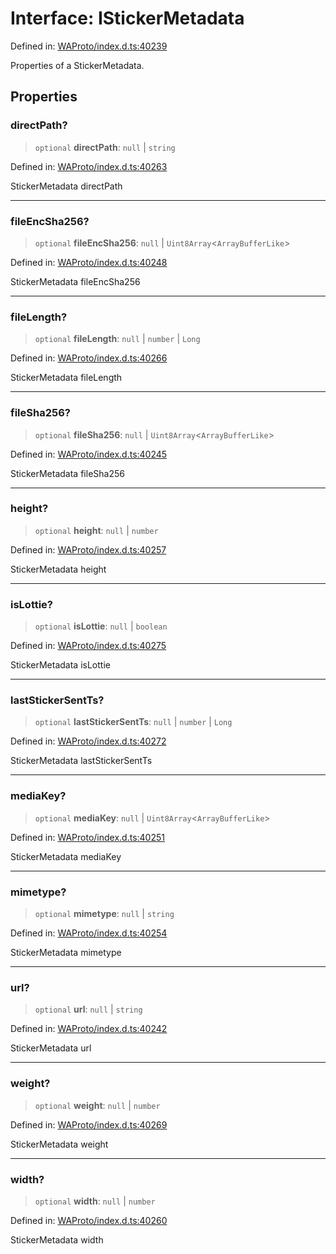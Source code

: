 # Interface: IStickerMetadata

Defined in: [WAProto/index.d.ts:40239](https://github.com/Fokusdotid/Baileys/blob/abcb8d9f2160683543784d4a7641ec0f8c55ed7e/WAProto/index.d.ts#L40239)

Properties of a StickerMetadata.

## Properties

### directPath?

> `optional` **directPath**: `null` \| `string`

Defined in: [WAProto/index.d.ts:40263](https://github.com/Fokusdotid/Baileys/blob/abcb8d9f2160683543784d4a7641ec0f8c55ed7e/WAProto/index.d.ts#L40263)

StickerMetadata directPath

***

### fileEncSha256?

> `optional` **fileEncSha256**: `null` \| `Uint8Array`\<`ArrayBufferLike`\>

Defined in: [WAProto/index.d.ts:40248](https://github.com/Fokusdotid/Baileys/blob/abcb8d9f2160683543784d4a7641ec0f8c55ed7e/WAProto/index.d.ts#L40248)

StickerMetadata fileEncSha256

***

### fileLength?

> `optional` **fileLength**: `null` \| `number` \| `Long`

Defined in: [WAProto/index.d.ts:40266](https://github.com/Fokusdotid/Baileys/blob/abcb8d9f2160683543784d4a7641ec0f8c55ed7e/WAProto/index.d.ts#L40266)

StickerMetadata fileLength

***

### fileSha256?

> `optional` **fileSha256**: `null` \| `Uint8Array`\<`ArrayBufferLike`\>

Defined in: [WAProto/index.d.ts:40245](https://github.com/Fokusdotid/Baileys/blob/abcb8d9f2160683543784d4a7641ec0f8c55ed7e/WAProto/index.d.ts#L40245)

StickerMetadata fileSha256

***

### height?

> `optional` **height**: `null` \| `number`

Defined in: [WAProto/index.d.ts:40257](https://github.com/Fokusdotid/Baileys/blob/abcb8d9f2160683543784d4a7641ec0f8c55ed7e/WAProto/index.d.ts#L40257)

StickerMetadata height

***

### isLottie?

> `optional` **isLottie**: `null` \| `boolean`

Defined in: [WAProto/index.d.ts:40275](https://github.com/Fokusdotid/Baileys/blob/abcb8d9f2160683543784d4a7641ec0f8c55ed7e/WAProto/index.d.ts#L40275)

StickerMetadata isLottie

***

### lastStickerSentTs?

> `optional` **lastStickerSentTs**: `null` \| `number` \| `Long`

Defined in: [WAProto/index.d.ts:40272](https://github.com/Fokusdotid/Baileys/blob/abcb8d9f2160683543784d4a7641ec0f8c55ed7e/WAProto/index.d.ts#L40272)

StickerMetadata lastStickerSentTs

***

### mediaKey?

> `optional` **mediaKey**: `null` \| `Uint8Array`\<`ArrayBufferLike`\>

Defined in: [WAProto/index.d.ts:40251](https://github.com/Fokusdotid/Baileys/blob/abcb8d9f2160683543784d4a7641ec0f8c55ed7e/WAProto/index.d.ts#L40251)

StickerMetadata mediaKey

***

### mimetype?

> `optional` **mimetype**: `null` \| `string`

Defined in: [WAProto/index.d.ts:40254](https://github.com/Fokusdotid/Baileys/blob/abcb8d9f2160683543784d4a7641ec0f8c55ed7e/WAProto/index.d.ts#L40254)

StickerMetadata mimetype

***

### url?

> `optional` **url**: `null` \| `string`

Defined in: [WAProto/index.d.ts:40242](https://github.com/Fokusdotid/Baileys/blob/abcb8d9f2160683543784d4a7641ec0f8c55ed7e/WAProto/index.d.ts#L40242)

StickerMetadata url

***

### weight?

> `optional` **weight**: `null` \| `number`

Defined in: [WAProto/index.d.ts:40269](https://github.com/Fokusdotid/Baileys/blob/abcb8d9f2160683543784d4a7641ec0f8c55ed7e/WAProto/index.d.ts#L40269)

StickerMetadata weight

***

### width?

> `optional` **width**: `null` \| `number`

Defined in: [WAProto/index.d.ts:40260](https://github.com/Fokusdotid/Baileys/blob/abcb8d9f2160683543784d4a7641ec0f8c55ed7e/WAProto/index.d.ts#L40260)

StickerMetadata width
